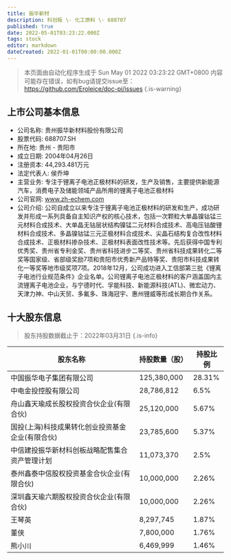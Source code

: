 ```yaml
---
title: 振华新材
description: 科创板 \- 化工原料 \- 688707
published: true
date: 2022-05-01T03:23:22.000Z
tags: stock
editor: markdown
dateCreated: 2022-01-01T00:00:00.000Z
---
```


> 本页面由自动化程序生成于 Sun May 01 2022 03:23:22 GMT+0800
> 内容可能存在错误，如有bug请提交issue至：https://github.com/Eroleice/doc-pi/issues
{.is-warning}

## 上市公司基本信息
- 公司名称: 贵州振华新材料股份有限公司
- 股票代码: 688707.SH
- 所在地: 贵州 - 贵阳市
- 成立日期: 2004年04月26日
- 注册资本: 44,293.481万元
- 法定代表人: 侯乔坤
- 主营业务: 专注于锂离子电池正极材料的研发，生产及销售，主要提供新能源汽车，消费电子及储能领域产品所用的锂离子电池正极材料
- 公司官网: www.zh-echem.com
- 公司介绍: 公司自成立以来专注于锂离子电池正极材料的研发和生产，成功研发并形成一系列具备自主知识产权的核心技术，包括一次颗粒大单晶镍钴锰三元材料合成技术、大单晶无钴层状结构镍锰二元材料合成技术、高电压钴酸锂材料合成技术、多晶镍钴锰三元正极材料合成技术、尖晶石结构复合改性材料合成技术、正极材料掺杂技术、正极材料表面改性技术等。先后获得中国专利优秀奖、贵州省专利金奖、贵州省科技进步二等奖、贵州省科技成果转化二等奖等国家级、省部级奖励7项和贵阳市优秀新产品特等奖、贵阳市科技成果转化一等奖等地市级奖项7项。2018年12月，公司成功进入工信部第三批《锂离子电池行业规范条件》企业名单。公司锂离子电池正极材料的客户涵盖国内主流锂离子电池企业，与宁德时代、孚能科技、新能源科技(ATL)、微宏动力、天津力神、中山天贸、多氟多、珠海冠宇、惠州锂威等形成长期合作关系。


## 十大股东信息
> 股东持股数据截止于：2022年03月31日
{.is-info}

| 股东名称 | 持股数量（股） | 持股比例 |
| --- | --- | --- |
| 中国振华电子集团有限公司 | 125,380,000 | 28.31% |
| 中电金投控股有限公司 | 28,786,812 | 6.5% |
| 舟山鑫天瑜成长股权投资合伙企业(有限合伙) | 25,120,000 | 5.67% |
| 国投(上海)科技成果转化创业投资基金企业(有限合伙) | 23,785,600 | 5.37% |
| 中信建投振华新材科创板战略配售集合资产管理计划 | 11,073,370 | 2.5% |
| 泰州鑫泰中信股权投资基金合伙企业(有限合伙) | 10,000,000 | 2.26% |
| 深圳鑫天瑜六期股权投资合伙企业(有限合伙) | 10,000,000 | 2.26% |
| 王琴英 | 8,297,745 | 1.87% |
| 董侠 | 7,800,000 | 1.76% |
| 熊小川 | 6,469,999 | 1.46% |




